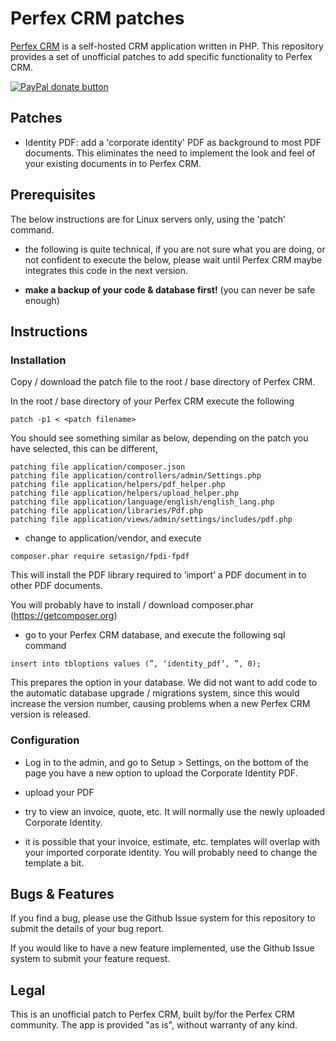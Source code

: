 # Perfex CRM patches

[Perfex CRM](https://www.perfexcrm.com) is a self-hosted CRM application written in PHP. This repository provides a set of unofficial patches to add specific functionality to Perfex CRM.

<span class="badge-paypal"><a href="https://www.paypal.com/cgi-bin/webscr?cmd=_s-xclick&hosted_button_id=9JKAQMYRN36EE" title="Donate to this project using Paypal"><img src="https://img.shields.io/badge/paypal-donate-blue.svg" alt="PayPal donate button" /></a></span>

## Patches

* Identity PDF: add a 'corporate identity' PDF as background to most PDF documents. This eliminates the need to implement the look and feel of your existing documents in to Perfex CRM.

## Prerequisites

The below instructions are for Linux servers only, using the 'patch' command.

* the following is quite technical, if you are not sure what you are doing, or not confident to execute the below, please wait until Perfex CRM maybe integrates this code in the next version.

* **make a backup of your code & database first!** (you can never be safe enough)

## Instructions

### Installation

Copy / download the patch file to the root / base directory of Perfex CRM.

In the root / base directory of your Perfex CRM execute the following

```
patch -p1 < <patch filename>
```

You should see something similar as below, depending on the patch you have selected, this can be different,

```
patching file application/composer.json
patching file application/controllers/admin/Settings.php
patching file application/helpers/pdf_helper.php
patching file application/helpers/upload_helper.php
patching file application/language/english/english_lang.php
patching file application/libraries/Pdf.php
patching file application/views/admin/settings/includes/pdf.php
```

* change to application/vendor, and execute

```
composer.phar require setasign/fpdi-fpdf
```

This will install the PDF library required to ‘import’ a PDF document in to other PDF documents.

You will probably have to install / download composer.phar (https://getcomposer.org)

* go to your Perfex CRM database, and execute the following sql command

```
insert into tbloptions values (”, ‘identity_pdf’, ”, 0);
```

This prepares the option in your database. We did not want to add code to the automatic database upgrade / migrations system, since this would increase the version number, causing problems when a new Perfex CRM version is released.

### Configuration

* Log in to the admin, and go to Setup > Settings, on the bottom of the page you have a new option to upload the Corporate Identity PDF.

* upload your PDF

* try to view an invoice, quote, etc. It will normally use the newly uploaded Corporate Identity.

* it is possible that your invoice, estimate, etc. templates will overlap with your imported corporate identity. You will probably need to change the template a bit.


## Bugs & Features

If you find a bug, please use the Github Issue system for this repository to submit the details of your bug report.

If you would like to have a new feature implemented, use the Github Issue system to submit your feature request.


## Legal

This is an unofficial patch to Perfex CRM, built by/for the Perfex CRM community. The app is provided "as is", without warranty of any kind.




